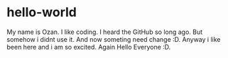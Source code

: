 # hello-world
My name is Ozan. I like coding. I heard the GitHub so long ago. But somehow i didnt use it. And now someting need change :D. Anyway i like been here and i am so excited. Again Hello Everyone :D.
